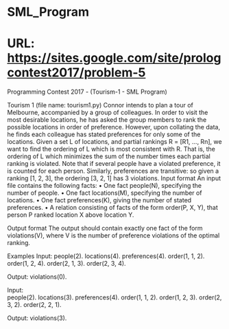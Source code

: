 # SML_Program
# URL: https://sites.google.com/site/prologcontest2017/problem-5 #
Programming Contest 2017 - (Tourism-1 - SML Program)

Tourism 1 (file name: tourism1.py) 
Connor intends to plan a tour of Melbourne, accompanied by a group of colleagues. In order to visit the most desirable locations, he has asked the group members to rank the possible locations in order of preference. However, upon collating the data, he finds each colleague has stated preferences for only some of the locations.
Given a set L of locations, and partial rankings R = [R1, ..., Rn], we want to find the ordering of L which is most consistent with R. That is, the ordering of L which minimizes the sum of the number times each partial ranking is violated. Note that if several people have a violated preference, it is counted for each person. Similarly, preferences are transitive: so given a ranking [1, 2, 3], the ordering [3, 2, 1] has 3 violations.
Input format
An input file contains the following facts:
•	One fact people(N), specifying the number of people.
•	One fact locations(M), specifying the number of locations.
•	One fact preferences(K), giving the number of stated preferences.
•	A relation consisting of facts of the form order(P, X, Y), that person P ranked location X above location Y.

Output format
The output should contain exactly one fact of the form violations(V), where V is the number of preference violations of the optimal ranking.

Examples
Input:
people(2).
locations(4).
preferences(4).
order(1, 1, 2).
order(1, 2, 4).
order(2, 1, 3).
order(2, 3, 4). 	            

Output:
violations(0). 
       
Input:       
people(2).
locations(3).
preferences(4).
order(1, 1, 2).
order(1, 2, 3).
order(2, 3, 2).
order(2, 2, 1). 	            

Output:
violations(3). 
